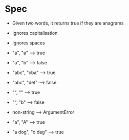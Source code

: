 # Spec

- Given two words, it returns true if they are anagrams
- Ignores capitalisation
- Ignores spaces

- "a", "a" --> true
- "a", "b" --> false
- "abc", "cba" --> true
- "abc", "def" --> false

- "", "" --> true
- "", "b" --> false
- non-string --> ArgumentError


- "a", "A" --> true
- "a dog", "o dag" --> true
